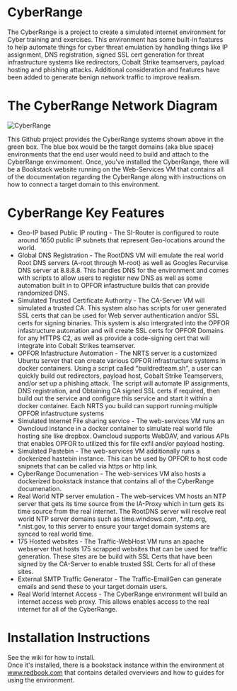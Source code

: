 # CyberRange
The CyberRange is a project to create a simulated internet environment for Cyber training and exercises.  This environment has some built-in features to help automate things for cyber threat emulation by handling things like IP assignment, DNS registration, signed SSL cert generation for threat infrastructure systems like redirectors, Cobalt Strike teamservers, payload hosting and phishing attacks.  Additional consideration and features have been added to generate benign network traffic to improve realism.  

# The CyberRange Network Diagram
![CyberRange](https://github.com/chipmanfu/Cyber-Range/assets/50666533/4d71b340-ffaa-4745-b7a7-e9624449adca)

This Github project provides the CyberRange systems shown above in the green box.  The blue box would be the target domains (aka blue space) environments that the end user would need to build and attach to the CyberRange envirnoment.  Once, you've installed the CyberRange, there will be a Bookstack website running on the Web-Services VM that contains all of the documentation regarding the CyberRange along with instructions on how to connect a target domain to this environment.

# CyberRange Key Features
- Geo-IP based Public IP routing - The SI-Router is configured to route around 1650 public IP subnets that represent Geo-locations around the world.
- Global DNS Registration - The RootDNS VM will emulate the real world Root DNS servers (A-root through M-root) as well as Googles Recurvise DNS server at 8.8.8.8.  This handles DNS for the environment and comes with scripts to allow users to register new DNS as well as some automation built in to OPFOR infastructure builds that can provide randomized DNS.
- Simulated Trusted Certificate Authority - The CA-Server VM will simulated a trusted CA.  This system also has scripts for user generated SSL certs that can be used for Web server authentication and/or SSL certs for signing binaries.  This system is also intergrated into the OPFOR infastructure automation and will create SSL certs for OPFOR Domains for any HTTPS C2, as well as provide a code-signing cert that will integrate into Cobalt Strikes teamserver.
- OPFOR Infastructure Automation - The NRTS server is a customized Ubuntu server that can create various OPFOR infrastructure systems in docker containers.  Using a script called "buildredteam.sh", a user can quickly build out redirectors, payload host, Cobalt Strike Teamservers, and/or set up a phishing attack.  The script will automate IP assignments, DNS registration, and Obtaining CA signed SSL certs if required, then build out the service and configure this service and start it within a docker container.  Each NRTS you build can support running multiple OPFOR infastructure systems
- Simulated Internet File sharing service - The web-services VM runs an Owncloud instance in a docker container to simulate real world file hosting site like dropbox.  Owncloud supports WebDAV, and various APIs that enables OPFOR to utilized this for file exfil and/or payload hosting.
- Simulated Pastebin - The web-services VM additionally runs a dockerized hastebin instance.  This can be used by OPFOR to host code snipnets that can be called via https or http link.
- CyberRange Documenation - The web-services VM also hosts a dockerized bookstack instance that contains all of the CyberRange documenation.
- Real World NTP server emulation - The web-services VM hosts an NTP server that gets its time source from the IA-Proxy which in turn gets its time source from the real internet.  The RootDNS server will resolve real world NTP server domains such as time.windows.com, *.ntp.org, *.nist.gov, to this server to ensure your target domain systems are synced to real world time.
- 175 Hosted websites - The Traffic-WebHost VM runs an apache webserver that hosts 175 scrapped websites that can be used for traffic generation.  These sites are be build with SSL Certs that have been signed by the CA-Server to enable trusted SSL Certs for all of these sites.
- External SMTP Traffic Generator - The Traffic-EmailGen can generate emails and send these to your target domain users.
- Real World Internet Access - The CyberRange environment will build an internet access web proxy.  This allows enables access to the real internet for all of the CyberRange.

# Installation Instructions
See the wiki for how to install.  
Once it's installed, there is a bookstack instance within the environment at www.redbook.com that contains detailed overviews and how to guides for using the environment.

